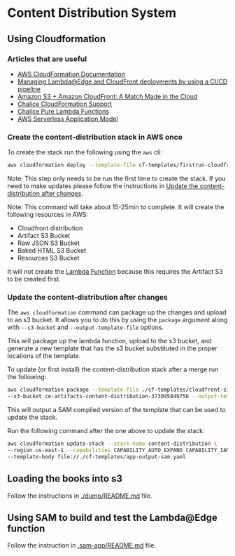 # Content Distribution System

## Using Cloudformation

### Articles that are useful

- [AWS CloudFormation Documentation][aws-cloudformation]
- [Managing Lambda@Edge and CloudFront deployments by using a CI/CD pipeline][aws-cf-lambda-ci]
- [Amazon S3 + Amazon CloudFront: A Match Made in the Cloud][aws-cf-s3]
- [Chalice CloudFormation Support][aws-chalice-support]
- [Chalice Pure Lambda Functions][aws-chalice-pure-lambda]
- [AWS Serverless Application Model][aws-sam]

### Create the content-distribution stack in AWS once

To create the stack run the following using the `aws` cli:

```bash
aws cloudformation deploy --template-file cf-templates/firstrun-cloudfront-single-origin-bucket.yaml --region us-east-1 --stack-name content-distribution --tags Project=content-distribution Application=content-distribution Environment=dev Owner=ConEng --capabilities CAPABILITY_IAM
```

Note: This step only needs to be run the first time to create the stack. If you need to make updates please follow the
instructions in [Update the content-distribution after changes](#update-the-content-distribution-after-changes).

Note: This command will take about 15-25min to complete. It will create the following resources in AWS:

- Cloudfront distribution
- Artifact S3 Bucket
- Raw JSON S3 Bucket
- Baked HTML S3 Bucket
- Resources S3 Bucket

It will not create the [Lambda Function](./sam-app/lambda_function.py) because this requires the Artifact S3 to be created first.

### Update the content-distribution after changes

The `aws cloudformation` command can package up the changes and upload to an s3 bucket.
It allows you to do this by using the `package` argument along with `--s3-bucket` and `--output-template-file` options.

This will package up the lambda function, upload to the s3 bucket, and generate a new template that has
the s3 bucket substituted in the proper locations of the template.

To update (or first install) the content-distribution stack after a merge run the following:

```bash
aws cloudformation package --template-file ./cf-templates/cloudfront-single-origin-bucket.yaml \
--s3-bucket ce-artifacts-content-distribution-373045849756 --output-template-file ./cf-templates/app-output-sam.yaml
```

This will output a SAM compiled version of the template that can be used to update the stack.

Run the following command after the one above to update the stack:

```bash
aws cloudformation update-stack --stack-name content-distribution \
--region us-east-1 --capabilities CAPABILITY_AUTO_EXPAND CAPABILITY_IAM \
--template-body file://./cf-templates/app-output-sam.yaml
```

## Loading the books into s3

Follow the instructions in [./dump/README.md](./dump/README.md) file.

## Using SAM to build and test the Lambda@Edge function

Follow the instruction in [.sam-app/README.md](./sam-app/README.md) file.

[cnx-archive]: https://github.com/openstax/cnx-archive
[cnx-db]: https://github.com/openstax/cnx-db
[content-spike-concourse]: https://github.com/openstax/content-spike-concourse
[content-two-pager]: https://docs.google.com/document/d/1GW5VGrjKmIRw3nbFTIkBZgE0mlHD9ky2TJ_bSUIcJ_w/edit#heading=h.6u0c02buvzha
[aws-cloudformation]: https://docs.aws.amazon.com/AWSCloudFormation/latest/UserGuide/Welcome.html
[aws-chalice-support]: https://chalice.readthedocs.io/en/latest/topics/cfn.html
[aws-chalice-pure-lambda]: https://chalice.readthedocs.io/en/latest/topics/purelambda.html
[aws-sam]: https://aws.amazon.com/serverless/sam/
[aws-cf-lambda-ci]: https://docs.aws.amazon.com/cli/latest/userguide/cli-configure-options.html
[aws-cf-s3]: https://aws.amazon.com/blogs/networking-and-content-delivery/amazon-s3-amazon-cloudfront-a-match-made-in-the-cloud/
